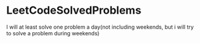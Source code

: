 # LeetCodeSolvedProblems
 I will at least solve one problem a day(not including weekends, but i will try to solve a problem during weekends)
 
